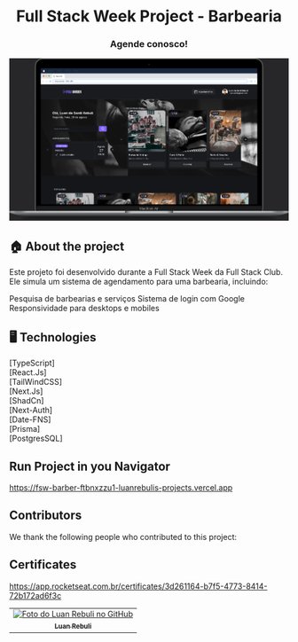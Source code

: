 <h1 align="center">Full Stack Week Project - Barbearia</h1>

<h3 align="center">
  Agende conosco!
</h3>

<img src="./public/macbook-homepage.png" alt="img project">

## 🏠 About the project

Este projeto foi desenvolvido durante a Full Stack Week da Full Stack Club. Ele simula um sistema de agendamento para uma barbearia, incluindo:

Pesquisa de barbearias e serviços
Sistema de login com Google
Responsividade para desktops e mobiles
<br>

## 🖥️ Technologies

[TypeScript] <br>
[React.Js] <br>
[TailWindCSS] <br>
[Next.Js] <br>
[ShadCn] <br>
[Next-Auth] <br>
[Date-FNS] <br>
[Prisma] <br>
[PostgresSQL] <br>

## Run Project in you Navigator

https://fsw-barber-ftbnxzzu1-luanrebulis-projects.vercel.app

## Contributors

We thank the following people who contributed to this project:

<table>
  <tr>
    <td align="center">
      <a href="#">
        <img src="https://avatars.githubusercontent.com/u/39808312?s=400&u=979267330c7ff3d03836b693538d67d904c9baad&v=4" width="100px;" alt="Foto do Luan Rebuli no GitHub"/><br>
        <sub>
          <b>Luan Rebuli</b>
        </sub>
      </a>
    </td>
  </tr>

## Certificates

https://app.rocketseat.com.br/certificates/3d261164-b7f5-4773-8414-72b172ad6f3c

</table>

